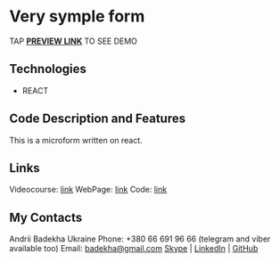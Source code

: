 # Very symple form
TAP **[PREVIEW LINK](https://andriifront.github.io/very-very-simple-form/)** TO SEE DEMO


## Technologies
 - REACT


## Code Description and Features
This is a microform written on react.


## Links
Videocourse: [link](https://www.youtube.com/watch?v=A2Fhu_h2U98&list=PLx9b8ngesbGEXrHBR8fBcQFfYyAeZv59d&index=8)
WebPage: [link](https://andriifront.github.io/very-very-simple-form/)
Code: [link](https://github.com/andriiFront/very-very-simple-form/)


## My Contacts
Andrii Badekha
Ukraine
Phone: +380 66 691 96 66 (telegram and viber available too)
Email: [badekha@gmail.com](mailto:badekha@gmail.com)
[Skype](https://join.skype.com/invite/h29gcO1kzY99) | [LinkedIn](https://www.linkedin.com/in/andrii-badekha-3a026b79/) | [GitHub](https://github.com/andriiFront)
